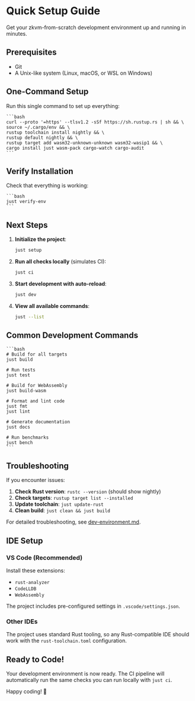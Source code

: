 # Quick Setup Guide

Get your zkvm-from-scratch development environment up and running in minutes.

## Prerequisites

- Git
- A Unix-like system (Linux, macOS, or WSL on Windows)

## One-Command Setup

Run this single command to set up everything:

    ```bash
    curl --proto '=https' --tlsv1.2 -sSf https://sh.rustup.rs | sh && \
    source ~/.cargo/env && \
    rustup toolchain install nightly && \
    rustup default nightly && \
    rustup target add wasm32-unknown-unknown wasm32-wasip1 && \
    cargo install just wasm-pack cargo-watch cargo-audit
    ```

## Verify Installation

Check that everything is working:

    ```bash
    just verify-env
    ```

## Next Steps

1. **Initialize the project**:
   
    ```bash
    just setup
    ```

2. **Run all checks locally** (simulates CI):
   
    ```bash
    just ci
    ```

3. **Start development with auto-reload**:
   
    ```bash
    just dev
    ```

4. **View all available commands**:
   
    ```bash
    just --list
    ```

## Common Development Commands

    ```bash
    # Build for all targets
    just build
    
    # Run tests
    just test
    
    # Build for WebAssembly
    just build-wasm
    
    # Format and lint code
    just fmt
    just lint
    
    # Generate documentation
    just docs
    
    # Run benchmarks
    just bench
    ```

## Troubleshooting

If you encounter issues:

1. **Check Rust version**: `rustc --version` (should show nightly)
2. **Check targets**: `rustup target list --installed` 
3. **Update toolchain**: `just update-rust`
4. **Clean build**: `just clean && just build`

For detailed troubleshooting, see [dev-environment.md](./dev-environment.md).

## IDE Setup

### VS Code (Recommended)

Install these extensions:
- `rust-analyzer`
- `CodeLLDB`
- `WebAssembly`

The project includes pre-configured settings in `.vscode/settings.json`.

### Other IDEs

The project uses standard Rust tooling, so any Rust-compatible IDE should work with the `rust-toolchain.toml` configuration.

## Ready to Code!

Your development environment is now ready. The CI pipeline will automatically run the same checks you can run locally with `just ci`.

Happy coding! 🚀
